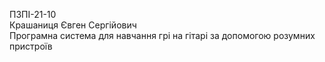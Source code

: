 ПЗПІ-21-10  
Крашаниця Євген Сергійович  
Програмна система для навчання грі на гітарі за допомогою розумних пристроїв  
